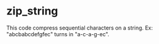 # zip_string
This code compress sequential characters on a string. Ex: "abcbabcdefgfec" turns in "a-c-a-g-ec".
